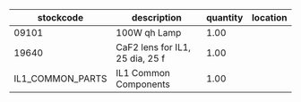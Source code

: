 |stockcode|description|quantity|location|
|---------|-----------|--------|--------|
|09101|100W qh Lamp|1.00||
|19640|CaF2 lens for IL1, 25 dia, 25 f|1.00||
|IL1_COMMON_PARTS|IL1 Common Components|1.00||
